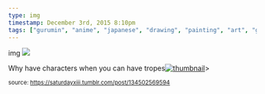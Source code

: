```yaml
---
type: img
timestamp: December 3rd, 2015 8:10pm
tags: ["gurumin", "anime", "japanese", "drawing", "painting", "art", "game"]
---
```

img
<img src="https://saturdayxiii.github.io/media/134502569594.png"/>
                                                                                          
Why have characters when you can have tropes[![thumbnail](http://i3.ytimg.com/vi//maxresdefault.jpg)](https://www.youtube.com/watch?v=)> 
                                    
                
                
                
                
                                
<small>source: https://saturdayxiii.tumblr.com/post/134502569594</small>